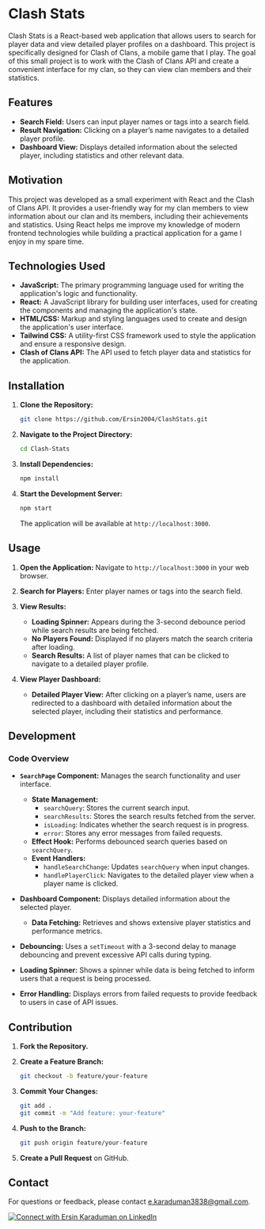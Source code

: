 # Clash Stats

Clash Stats is a React-based web application that allows users to search for player data and view detailed player profiles on a dashboard. This project is specifically designed for Clash of Clans, a mobile game that I play. The goal of this small project is to work with the Clash of Clans API and create a convenient interface for my clan, so they can view clan members and their statistics.

## Features

- **Search Field:** Users can input player names or tags into a search field.
- **Result Navigation:** Clicking on a player’s name navigates to a detailed player profile.
- **Dashboard View:** Displays detailed information about the selected player, including statistics and other relevant data.

## Motivation

This project was developed as a small experiment with React and the Clash of Clans API. It provides a user-friendly way for my clan members to view information about our clan and its members, including their achievements and statistics. Using React helps me improve my knowledge of modern frontend technologies while building a practical application for a game I enjoy in my spare time.

## Technologies Used

- **JavaScript:** The primary programming language used for writing the application's logic and functionality.
- **React:** A JavaScript library for building user interfaces, used for creating the components and managing the application's state.
- **HTML/CSS:** Markup and styling languages used to create and design the application's user interface.
- **Tailwind CSS:** A utility-first CSS framework used to style the application and ensure a responsive design.
- **Clash of Clans API:** The API used to fetch player data and statistics for the application.

## Installation

1. **Clone the Repository:**

   ```bash
   git clone https://github.com/Ersin2004/ClashStats.git
   ```

2. **Navigate to the Project Directory:**

   ```bash
   cd Clash-Stats
   ```

3. **Install Dependencies:**

   ```bash
   npm install
   ```

4. **Start the Development Server:**

   ```bash
   npm start
   ```

   The application will be available at `http://localhost:3000`.

## Usage

1. **Open the Application:** Navigate to `http://localhost:3000` in your web browser.
2. **Search for Players:** Enter player names or tags into the search field.
3. **View Results:**
   - **Loading Spinner:** Appears during the 3-second debounce period while search results are being fetched.
   - **No Players Found:** Displayed if no players match the search criteria after loading.
   - **Search Results:** A list of player names that can be clicked to navigate to a detailed player profile.

4. **View Player Dashboard:**
   - **Detailed Player View:** After clicking on a player’s name, users are redirected to a dashboard with detailed information about the selected player, including their statistics and performance.

## Development

### Code Overview

- **`SearchPage` Component:** Manages the search functionality and user interface.
  - **State Management:**
    - `searchQuery`: Stores the current search input.
    - `searchResults`: Stores the search results fetched from the server.
    - `isLoading`: Indicates whether the search request is in progress.
    - `error`: Stores any error messages from failed requests.
  - **Effect Hook:** Performs debounced search queries based on `searchQuery`.
  - **Event Handlers:**
    - `handleSearchChange`: Updates `searchQuery` when input changes.
    - `handlePlayerClick`: Navigates to the detailed player view when a player name is clicked.

- **Dashboard Component:** Displays detailed information about the selected player.
  - **Data Fetching:** Retrieves and shows extensive player statistics and performance metrics.

- **Debouncing:** Uses a `setTimeout` with a 3-second delay to manage debouncing and prevent excessive API calls during typing.

- **Loading Spinner:** Shows a spinner while data is being fetched to inform users that a request is being processed.

- **Error Handling:** Displays errors from failed requests to provide feedback to users in case of API issues.

## Contribution

1. **Fork the Repository.**
2. **Create a Feature Branch:**

   ```bash
   git checkout -b feature/your-feature
   ```

3. **Commit Your Changes:**

   ```bash
   git add .
   git commit -m "Add feature: your-feature"
   ```

4. **Push to the Branch:**

   ```bash
   git push origin feature/your-feature
   ```

5. **Create a Pull Request** on GitHub.

## Contact

For questions or feedback, please contact [e.karaduman3838@gmail.com](mailto:e.karaduman3838@gmail.com).

[![Connect with Ersin Karaduman on LinkedIn](https://img.shields.io/badge/Connect_with_Ersin_Karaduman_on_LinkedIn-0077B5?style=for-the-badge&logo=linkedin&logoColor=white)](https://www.linkedin.com/in/ersin-karaduman/)